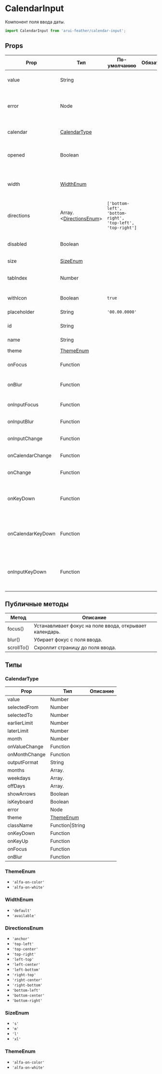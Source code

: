 # CalendarInput

Компонент поля ввода даты.

```javascript
import CalendarInput from 'arui-feather/calendar-input';
```




## Props


| Prop  | Тип  | По-умолчанию | Обязательный | Описание |
| ----- | ---- | ------------ | ------------ |----------|
| value | String |  |  | Содержимое поля ввода, указанное по умолчанию |
| error | Node |  |  | Отображение попапа с ошибкой в момент когда фокус находится в поле ввода |
| calendar | [CalendarType](#CalendarType) |  |  | Свойства компонента [Calendar](../calendar/) |
| opened | Boolean |  |  | Управление возможностью раскрытия календаря |
| width | [WidthEnum](#WidthEnum) |  |  | Управление возможностью компонента занимать всю ширину родителя |
| directions | Array.<[DirectionsEnum](#DirectionsEnum)> | `['bottom-left', 'bottom-right', 'top-left', 'top-right']`  |  | Направления, в которые может открываться попап компонента |
| disabled | Boolean |  |  | Управление возможностью изменения значения компонента |
| size | [SizeEnum](#SizeEnum) |  |  | Размер компонента |
| tabIndex | Number |  |  | Последовательность перехода между контролами при нажатии на Tab |
| withIcon | Boolean | `true`  |  | Показывать иконку календаря в инпуте |
| placeholder | String | `'00.00.0000'`  |  | Подсказка в текстовом поле |
| id | String |  |  | Идентификатор компонента в DOM |
| name | String |  |  | Имя компонента в DOM |
| theme | [ThemeEnum](#ThemeEnum) |  |  | Тема компонента |
| onFocus | Function |  |  | Обработчик установки фокуса на компонент |
| onBlur | Function |  |  | Обработчик снятия фокуса с компонента |
| onInputFocus | Function |  |  | Обработчик установки фокуса на поле ввода |
| onInputBlur | Function |  |  | Обработчик снятия фокуса с поля ввода |
| onInputChange | Function |  |  | Обработчик ввода даты в текстовом поле |
| onCalendarChange | Function |  |  | Обработчик выбора даты в календаре |
| onChange | Function |  |  | Обрабочик изменения даты в календаре |
| onKeyDown | Function |  |  | Обработчик события нажатия на клавишу в момент, когда фокус находится на компоненте |
| onCalendarKeyDown | Function |  |  | Обработчик события нажатия на клавишу клавиатуры в момент, когда фокус находится в календаре |
| onInputKeyDown | Function |  |  | Обработчик события нажатия на клавишу клавиатуры в момент, когда фокус находится на текстовом поле |





## Публичные методы
| Метод  | Описание |
| ------ | -------- |
| focus() | Устанавливает фокус на поле ввода, открывает календарь. |
| blur() | Убирает фокус с поля ввода. |
| scrollTo() | Скроллит страницу до поля ввода. |





## Типы




### <a id="CalendarType"></a>CalendarType

| Prop  | Тип  | Описание |
| ----- | ---- |----------|
| value | Number |  |
| selectedFrom | Number |  |
| selectedTo | Number |  |
| earlierLimit | Number |  |
| laterLimit | Number |  |
| month | Number |  |
| onValueChange | Function |  |
| onMonthChange | Function |  |
| outputFormat | String |  |
| months | Array.<String> |  |
| weekdays | Array.<String> |  |
| offDays | Array.<Number> |  |
| showArrows | Boolean |  |
| isKeyboard | Boolean |  |
| error | Node |  |
| theme | [ThemeEnum](#ThemeEnum) |  |
| className | Function\|String |  |
| onKeyDown | Function |  |
| onKeyUp | Function |  |
| onFocus | Function |  |
| onBlur | Function |  |







### <a id="ThemeEnum"></a>ThemeEnum

 * `'alfa-on-color'`
 * `'alfa-on-white'`


### <a id="WidthEnum"></a>WidthEnum

 * `'default'`
 * `'available'`


### <a id="DirectionsEnum"></a>DirectionsEnum

 * `'anchor'`
 * `'top-left'`
 * `'top-center'`
 * `'top-right'`
 * `'left-top'`
 * `'left-center'`
 * `'left-bottom'`
 * `'right-top'`
 * `'right-center'`
 * `'right-bottom'`
 * `'bottom-left'`
 * `'bottom-center'`
 * `'bottom-right'`


### <a id="SizeEnum"></a>SizeEnum

 * `'s'`
 * `'m'`
 * `'l'`
 * `'xl'`


### <a id="ThemeEnum"></a>ThemeEnum

 * `'alfa-on-color'`
 * `'alfa-on-white'`



